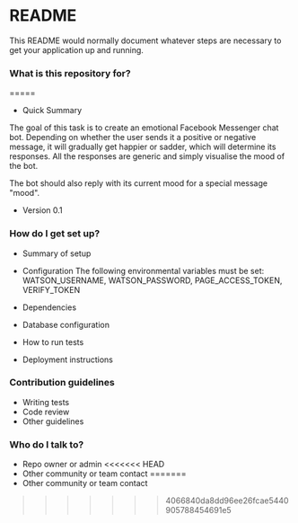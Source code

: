 # README #

This README would normally document whatever steps are necessary to get your application up and running.

### What is this repository for? ###

=====
* Quick Summary

The goal of this task is to create an emotional Facebook Messenger chat bot.
Depending on whether the user sends it a positive or negative message, it will gradually get happier or sadder, which will determine its responses.
All the responses are generic and simply visualise the mood of the bot.

The bot should also reply with its current mood for a special message "mood".

* Version
0.1
### How do I get set up? ###

* Summary of setup

* Configuration
The following environmental variables must be set:
WATSON_USERNAME, WATSON_PASSWORD, PAGE_ACCESS_TOKEN, VERIFY_TOKEN 

* Dependencies

* Database configuration

* How to run tests

* Deployment instructions

### Contribution guidelines ###

* Writing tests
* Code review
* Other guidelines

### Who do I talk to? ###

* Repo owner or admin
<<<<<<< HEAD
* Other community or team contact
=======
* Other community or team contact
>>>>>>> 4066840da8dd96ee26fcae5440905788454691e5
